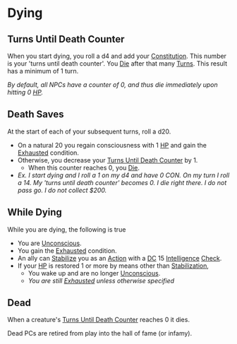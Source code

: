 # Dying

## Turns Until Death Counter

When you start dying, you roll a d4 and add your [Constitution](../Player%20Characters/Chosen%20Statistics/Constitution.md). This number is your 'turns until death counter'. You [Die](Dying.md#Dead) after that many [Turns](../Game%20Procedures/Turn.md). This result has a minimum of 1 turn.

*By default, all NPCs have a counter of 0, and thus die immediately upon hitting 0 [HP](../Player%20Characters/Derived%20Statistics/Health%20Points.md).*

## Death Saves

At the start of each of your subsequent turns, roll a d20. 

* On a natural 20 you regain consciousness with 1 [HP](../Player%20Characters/Derived%20Statistics/Health%20Points.md) and gain the [Exhausted](Exhausted.md) condition.
* Otherwise, you decrease your [Turns Until Death Counter](Dying.md#Turns%20Until%20Death%20Counter) by 1. 
  * When this counter reaches 0, you [Die](Dying.md#Dead). 
* *Ex. I start dying and I roll a 1 on my d4 and have 0 CON. On my turn I roll a 14. My 'turns until death counter' becomes 0. I die right there. I do not pass go. I do not collect $200.* 

## While Dying

While you are dying, the following is true

* You are [Unconscious](Unconscious.md).
* You gain the [Exhausted](Exhausted.md) condition.
* An ally can [Stabilize](Stabilized.md) you as an [Action](../Game%20Procedures/Action.md) with a [DC](../Game%20Procedures/DC.md) 15 [Intelligence](../Player%20Characters/Chosen%20Statistics/Intelligence.md) [Check](../Game%20Procedures/Check.md).
* If your [HP](../Player%20Characters/Derived%20Statistics/Health%20Points.md) is restored 1 or more by means other than [Stabilization](Stabilized.md),
  * You wake up and are no longer [Unconscious](Unconscious.md).
  * *You are still [Exhausted](Exhausted.md) unless otherwise specified*

## Dead

When a creature's [Turns Until Death Counter](Dying.md#Turns%20Until%20Death%20Counter) reaches 0 it dies.

Dead PCs are retired from play into the hall of fame (or infamy).
